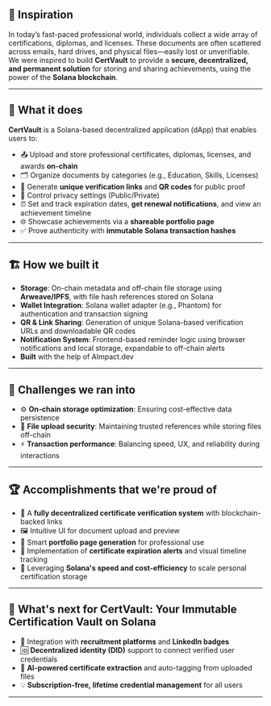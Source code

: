 ## 🚀 Inspiration  
In today’s fast-paced professional world, individuals collect a wide array of certifications, diplomas, and licenses. These documents are often scattered across emails, hard drives, and physical files—easily lost or unverifiable.  
We were inspired to build **CertVault** to provide a **secure, decentralized, and permanent solution** for storing and sharing achievements, using the power of the **Solana blockchain**.

---

## 🧠 What it does  
**CertVault** is a Solana-based decentralized application (dApp) that enables users to:

- 📤 Upload and store professional certificates, diplomas, licenses, and awards **on-chain**
- 🗂 Organize documents by categories (e.g., Education, Skills, Licenses)
- 🔗 Generate **unique verification links** and **QR codes** for public proof
- 🔐 Control privacy settings (Public/Private)
- ⏰ Set and track expiration dates, **get renewal notifications**, and view an achievement timeline
- 🌐 Showcase achievements via a **shareable portfolio page**
- ✅ Prove authenticity with **immutable Solana transaction hashes**

---

## 🏗 How we built it  

- **Storage**: On-chain metadata and off-chain file storage using **Arweave/IPFS**, with file hash references stored on Solana  
- **Wallet Integration**: Solana wallet adapter (e.g., Phantom) for authentication and transaction signing  
- **QR & Link Sharing**: Generation of unique Solana-based verification URLs and downloadable QR codes  
- **Notification System**: Frontend-based reminder logic using browser notifications and local storage, expandable to off-chain alerts
- **Built** with the help of AImpact.dev 

---

## 🧩 Challenges we ran into  
- ⚙️ **On-chain storage optimization**: Ensuring cost-effective data persistence  
- 🔐 **File upload security**: Maintaining trusted references while storing files off-chain  
- ⚡ **Transaction performance**: Balancing speed, UX, and reliability during interactions

---

## 🏆 Accomplishments that we're proud of  
- 🎯 A **fully decentralized certificate verification system** with blockchain-backed links  
- 🖼 Intuitive UI for document upload and preview  
- 🧾 Smart **portfolio page generation** for professional use  
- 🔔 Implementation of **certificate expiration alerts** and visual timeline tracking  
- 🚀 Leveraging **Solana's speed and cost-efficiency** to scale personal certification storage

---

## 🔮 What's next for CertVault: Your Immutable Certification Vault on Solana  
- 🤝 Integration with **recruitment platforms** and **LinkedIn badges**  
- 🆔 **Decentralized identity (DID)** support to connect verified user credentials  
- 🧠 **AI-powered certificate extraction** and auto-tagging from uploaded files  
- 💡 **Subscription-free, lifetime credential management** for all users

---
